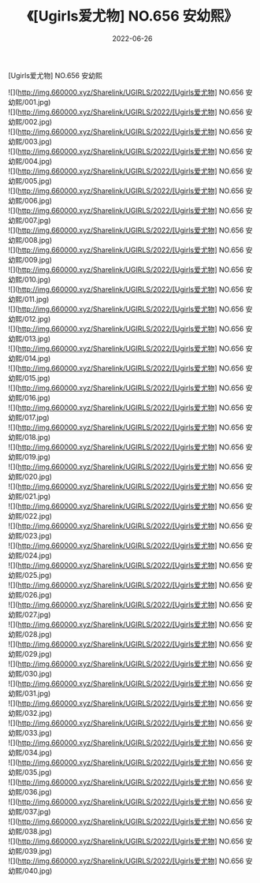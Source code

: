 ﻿---
layout: post
title:  《[Ugirls爱尤物] NO.656 安幼熙》
date:   2022-06-26
img: http://img.660000.xyz/Sharelink/UGIRLS/2022/[Ugirls爱尤物] NO.656 安幼熙/000.jpg
categories: [美女, 清纯, 唯美]
---

[Ugirls爱尤物] NO.656 安幼熙

 ![](http://img.660000.xyz/Sharelink/UGIRLS/2022/[Ugirls爱尤物] NO.656 安幼熙/001.jpg) <br>![](http://img.660000.xyz/Sharelink/UGIRLS/2022/[Ugirls爱尤物] NO.656 安幼熙/002.jpg) <br>![](http://img.660000.xyz/Sharelink/UGIRLS/2022/[Ugirls爱尤物] NO.656 安幼熙/003.jpg) <br>![](http://img.660000.xyz/Sharelink/UGIRLS/2022/[Ugirls爱尤物] NO.656 安幼熙/004.jpg) <br>![](http://img.660000.xyz/Sharelink/UGIRLS/2022/[Ugirls爱尤物] NO.656 安幼熙/005.jpg) <br>![](http://img.660000.xyz/Sharelink/UGIRLS/2022/[Ugirls爱尤物] NO.656 安幼熙/006.jpg) <br>![](http://img.660000.xyz/Sharelink/UGIRLS/2022/[Ugirls爱尤物] NO.656 安幼熙/007.jpg) <br>![](http://img.660000.xyz/Sharelink/UGIRLS/2022/[Ugirls爱尤物] NO.656 安幼熙/008.jpg) <br>![](http://img.660000.xyz/Sharelink/UGIRLS/2022/[Ugirls爱尤物] NO.656 安幼熙/009.jpg) <br>![](http://img.660000.xyz/Sharelink/UGIRLS/2022/[Ugirls爱尤物] NO.656 安幼熙/010.jpg) <br>![](http://img.660000.xyz/Sharelink/UGIRLS/2022/[Ugirls爱尤物] NO.656 安幼熙/011.jpg) <br>![](http://img.660000.xyz/Sharelink/UGIRLS/2022/[Ugirls爱尤物] NO.656 安幼熙/012.jpg) <br>![](http://img.660000.xyz/Sharelink/UGIRLS/2022/[Ugirls爱尤物] NO.656 安幼熙/013.jpg) <br>![](http://img.660000.xyz/Sharelink/UGIRLS/2022/[Ugirls爱尤物] NO.656 安幼熙/014.jpg) <br>![](http://img.660000.xyz/Sharelink/UGIRLS/2022/[Ugirls爱尤物] NO.656 安幼熙/015.jpg) <br>![](http://img.660000.xyz/Sharelink/UGIRLS/2022/[Ugirls爱尤物] NO.656 安幼熙/016.jpg) <br>![](http://img.660000.xyz/Sharelink/UGIRLS/2022/[Ugirls爱尤物] NO.656 安幼熙/017.jpg) <br>![](http://img.660000.xyz/Sharelink/UGIRLS/2022/[Ugirls爱尤物] NO.656 安幼熙/018.jpg) <br>![](http://img.660000.xyz/Sharelink/UGIRLS/2022/[Ugirls爱尤物] NO.656 安幼熙/019.jpg) <br>![](http://img.660000.xyz/Sharelink/UGIRLS/2022/[Ugirls爱尤物] NO.656 安幼熙/020.jpg) <br>![](http://img.660000.xyz/Sharelink/UGIRLS/2022/[Ugirls爱尤物] NO.656 安幼熙/021.jpg) <br>![](http://img.660000.xyz/Sharelink/UGIRLS/2022/[Ugirls爱尤物] NO.656 安幼熙/022.jpg) <br>![](http://img.660000.xyz/Sharelink/UGIRLS/2022/[Ugirls爱尤物] NO.656 安幼熙/023.jpg) <br>![](http://img.660000.xyz/Sharelink/UGIRLS/2022/[Ugirls爱尤物] NO.656 安幼熙/024.jpg) <br>![](http://img.660000.xyz/Sharelink/UGIRLS/2022/[Ugirls爱尤物] NO.656 安幼熙/025.jpg) <br>![](http://img.660000.xyz/Sharelink/UGIRLS/2022/[Ugirls爱尤物] NO.656 安幼熙/026.jpg) <br>![](http://img.660000.xyz/Sharelink/UGIRLS/2022/[Ugirls爱尤物] NO.656 安幼熙/027.jpg) <br>![](http://img.660000.xyz/Sharelink/UGIRLS/2022/[Ugirls爱尤物] NO.656 安幼熙/028.jpg) <br>![](http://img.660000.xyz/Sharelink/UGIRLS/2022/[Ugirls爱尤物] NO.656 安幼熙/029.jpg) <br>![](http://img.660000.xyz/Sharelink/UGIRLS/2022/[Ugirls爱尤物] NO.656 安幼熙/030.jpg) <br>![](http://img.660000.xyz/Sharelink/UGIRLS/2022/[Ugirls爱尤物] NO.656 安幼熙/031.jpg) <br>![](http://img.660000.xyz/Sharelink/UGIRLS/2022/[Ugirls爱尤物] NO.656 安幼熙/032.jpg) <br>![](http://img.660000.xyz/Sharelink/UGIRLS/2022/[Ugirls爱尤物] NO.656 安幼熙/033.jpg) <br>![](http://img.660000.xyz/Sharelink/UGIRLS/2022/[Ugirls爱尤物] NO.656 安幼熙/034.jpg) <br>![](http://img.660000.xyz/Sharelink/UGIRLS/2022/[Ugirls爱尤物] NO.656 安幼熙/035.jpg) <br>![](http://img.660000.xyz/Sharelink/UGIRLS/2022/[Ugirls爱尤物] NO.656 安幼熙/036.jpg) <br>![](http://img.660000.xyz/Sharelink/UGIRLS/2022/[Ugirls爱尤物] NO.656 安幼熙/037.jpg) <br>![](http://img.660000.xyz/Sharelink/UGIRLS/2022/[Ugirls爱尤物] NO.656 安幼熙/038.jpg) <br>![](http://img.660000.xyz/Sharelink/UGIRLS/2022/[Ugirls爱尤物] NO.656 安幼熙/039.jpg) <br>![](http://img.660000.xyz/Sharelink/UGIRLS/2022/[Ugirls爱尤物] NO.656 安幼熙/040.jpg) <br>